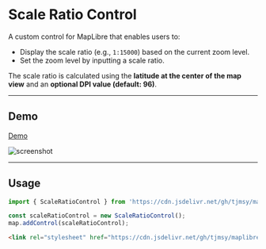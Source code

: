 # Scale Ratio Control  

A custom control for MapLibre that enables users to:  
- Display the scale ratio (e.g., `1:15000`) based on the current zoom level.  
- Set the zoom level by inputting a scale ratio.  

The scale ratio is calculated using the **latitude at the center of the map view** and an **optional DPI value (default: 96)**.  

---

## Demo  

[Demo](https://tjmsy.github.io/maplibre-gl-scale-ratio/site/)

![screenshot](https://tjmsy.github.io/maplibre-gl-scale-ratio/assets/images/screenshot.png)

---

## Usage  


```javascript  
import { ScaleRatioControl } from 'https://cdn.jsdelivr.net/gh/tjmsy/maplibre-gl-scale-ratio@main/src/maplibre-gl-scale-ratio.js';
```  

```javascript  
const scaleRatioControl = new ScaleRatioControl();  
map.addControl(scaleRatioControl);  
```

```html
<link rel="stylesheet" href="https://cdn.jsdelivr.net/gh/tjmsy/maplibre-gl-scale-ratio@main/src/maplibre-gl-scale-ratio.css" />
```
